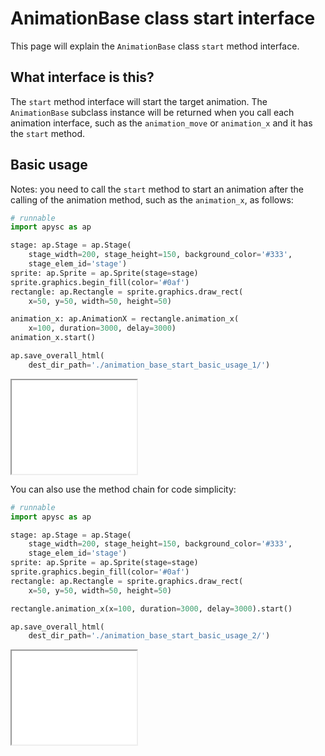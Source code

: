 # AnimationBase class start interface

This page will explain the `AnimationBase` class `start` method interface.

## What interface is this?

The `start` method interface will start the target animation. The `AnimationBase` subclass instance will be returned when you call each animation interface, such as the `animation_move` or `animation_x` and it has the `start` method.

## Basic usage

Notes: you need to call the `start` method to start an animation after the calling of the animation method, such as the `animation_x`, as follows:

```py
# runnable
import apysc as ap

stage: ap.Stage = ap.Stage(
    stage_width=200, stage_height=150, background_color='#333',
    stage_elem_id='stage')
sprite: ap.Sprite = ap.Sprite(stage=stage)
sprite.graphics.begin_fill(color='#0af')
rectangle: ap.Rectangle = sprite.graphics.draw_rect(
    x=50, y=50, width=50, height=50)

animation_x: ap.AnimationX = rectangle.animation_x(
    x=100, duration=3000, delay=3000)
animation_x.start()

ap.save_overall_html(
    dest_dir_path='./animation_base_start_basic_usage_1/')
```

<iframe src="static/animation_base_start_basic_usage_1/index.html" width="200" height="150"></iframe>

You can also use the method chain for code simplicity:

```py
# runnable
import apysc as ap

stage: ap.Stage = ap.Stage(
    stage_width=200, stage_height=150, background_color='#333',
    stage_elem_id='stage')
sprite: ap.Sprite = ap.Sprite(stage=stage)
sprite.graphics.begin_fill(color='#0af')
rectangle: ap.Rectangle = sprite.graphics.draw_rect(
    x=50, y=50, width=50, height=50)

rectangle.animation_x(x=100, duration=3000, delay=3000).start()

ap.save_overall_html(
    dest_dir_path='./animation_base_start_basic_usage_2/')
```

<iframe src="static/animation_base_start_basic_usage_2/index.html" width="200" height="150"></iframe>
